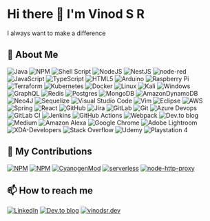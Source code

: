 # Hi there 👋 I'm Vinod S R

I always want to make a difference

## 📘 About Me

![Java](https://img.shields.io/badge/java-%23ED8B00.svg?style=for-the-badge&logo=java&logoColor=white)
![NPM](https://img.shields.io/badge/NPM-%23000000.svg?style=for-the-badge&logo=npm&logoColor=white)
![Shell Script](https://img.shields.io/badge/shell_script-%23121011.svg?style=for-the-badge&logo=gnu-bash&logoColor=white)
![NodeJS](https://img.shields.io/badge/node.js-6DA55F?style=for-the-badge&logo=node.js&logoColor=white)
![NestJS](https://img.shields.io/badge/nestjs-%23E0234E.svg?style=for-the-badge&logo=nestjs&logoColor=white)
![node-red](https://img.shields.io/badge/node--red-%238F0000.svg?style=for-the-badge&logo=nodered&logoColor=white)
![JavaScript](https://img.shields.io/badge/javascript-%23323330.svg?style=for-the-badge&logo=javascript&logoColor=%23F7DF1E)
![TypeScript](https://img.shields.io/badge/typescript-%23007ACC.svg?style=for-the-badge&logo=typescript&logoColor=white)
![HTML5](https://img.shields.io/badge/html5-%23E34F26.svg?style=for-the-badge&logo=html5&logoColor=white)
![Arduino](https://img.shields.io/badge/-Arduino-00979D?style=for-the-badge&logo=Arduino&logoColor=white)
![Raspberry Pi](https://img.shields.io/badge/-RaspberryPi-C51A4A?style=for-the-badge&logo=Raspberry-Pi)
![Terraform](https://img.shields.io/badge/terraform-%235835CC.svg?style=for-the-badge&logo=terraform&logoColor=white)
![Kubernetes](https://img.shields.io/badge/kubernetes-%23326ce5.svg?style=for-the-badge&logo=kubernetes&logoColor=white)
![Docker](https://img.shields.io/badge/docker-%230db7ed.svg?style=for-the-badge&logo=docker&logoColor=white)
	![Linux](https://img.shields.io/badge/Linux-FCC624?style=for-the-badge&logo=linux&logoColor=black)
  ![Kali](https://img.shields.io/badge/Kali-268BEE?style=for-the-badge&logo=kalilinux&logoColor=white)
  ![Windows](https://img.shields.io/badge/Windows-0078D6?style=for-the-badge&logo=windows&logoColor=white)
  ![GraphQL](https://img.shields.io/badge/-GraphQL-E10098?style=for-the-badge&logo=graphql&logoColor=white)
  	![Redis](https://img.shields.io/badge/redis-%23DD0031.svg?style=for-the-badge&logo=redis&logoColor=white)
    ![Postgres](https://img.shields.io/badge/postgres-%23316192.svg?style=for-the-badge&logo=postgresql&logoColor=white)
    ![MongoDB](https://img.shields.io/badge/MongoDB-%234ea94b.svg?style=for-the-badge&logo=mongodb&logoColor=white)
    ![AmazonDynamoDB](https://img.shields.io/badge/Amazon%20DynamoDB-4053D6?style=for-the-badge&logo=Amazon%20DynamoDB&logoColor=white)
    ![Neo4J](https://img.shields.io/badge/Neo4j-008CC1?style=for-the-badge&logo=neo4j&logoColor=white)
    ![Sequelize](https://img.shields.io/badge/Sequelize-52B0E7?style=for-the-badge&logo=Sequelize&logoColor=white)
  ![Visual Studio Code](https://img.shields.io/badge/Visual%20Studio%20Code-0078d7.svg?style=for-the-badge&logo=visual-studio-code&logoColor=white)
  ![Vim](https://img.shields.io/badge/VIM-%2311AB00.svg?style=for-the-badge&logo=vim&logoColor=white)
  ![Eclipse](https://img.shields.io/badge/Eclipse-FE7A16.svg?style=for-the-badge&logo=Eclipse&logoColor=white)
  ![AWS](https://img.shields.io/badge/AWS-%23FF9900.svg?style=for-the-badge&logo=amazon-aws&logoColor=white)
  ![Spring](https://img.shields.io/badge/spring-%236DB33F.svg?style=for-the-badge&logo=spring&logoColor=white)
  ![React](https://img.shields.io/badge/react-%2320232a.svg?style=for-the-badge&logo=react&logoColor=%2361DAFB)
  ![GitHub](https://img.shields.io/badge/github-%23121011.svg?style=for-the-badge&logo=github&logoColor=white)
  ![Jira](https://img.shields.io/badge/jira-%230A0FFF.svg?style=for-the-badge&logo=jira&logoColor=white)
  ![GitLab](https://img.shields.io/badge/gitlab-%23181717.svg?style=for-the-badge&logo=gitlab&logoColor=white)
  ![Git](https://img.shields.io/badge/git-%23F05033.svg?style=for-the-badge&logo=git&logoColor=white)
  	![Azure Devops](https://img.shields.io/badge/azure-%230072C6.svg?style=for-the-badge&logo=microsoftazure&logoColor=white)
    ![GitLab CI](https://img.shields.io/badge/gitlab%20ci-%23181717.svg?style=for-the-badge&logo=gitlab&logoColor=white)
    ![Jenkins](https://img.shields.io/badge/jenkins-%232C5263.svg?style=for-the-badge&logo=jenkins&logoColor=white)
    	![GitHub Actions](https://img.shields.io/badge/github%20actions-%232671E5.svg?style=for-the-badge&logo=githubactions&logoColor=white)
    ![Webpack](https://img.shields.io/badge/webpack-%238DD6F9.svg?style=for-the-badge&logo=webpack&logoColor=black)
    ![Dev.to blog](https://img.shields.io/badge/dev.to-0A0A0A?style=for-the-badge&logo=dev.to&logoColor=white)
    ![Medium](https://img.shields.io/badge/Medium-12100E?style=for-the-badge&logo=medium&logoColor=white)
    ![Amazon Alexa](https://img.shields.io/badge/amazon%20alexa-52b5f7?style=for-the-badge&logo=amazon%20alexa&logoColor=white)
    ![Google Chrome](https://img.shields.io/badge/Google%20Chrome-4285F4?style=for-the-badge&logo=GoogleChrome&logoColor=white)
    ![Adobe Lightroom](https://img.shields.io/badge/Adobe%20Lightroom-31A8FF.svg?style=for-the-badge&logo=Adobe%20Lightroom&logoColor=white)
    ![XDA-Developers](https://img.shields.io/badge/XDA--Developers-%23AC6E2F.svg?style=for-the-badge&logo=XDA-Developers&logoColor=white)
    ![Stack Overflow](https://img.shields.io/badge/-Stackoverflow-FE7A16?style=for-the-badge&logo=stack-overflow&logoColor=white)
    ![Udemy](https://img.shields.io/badge/Udemy-A435F0?style=for-the-badge&logo=Udemy&logoColor=white)
    ![Playstation 4](https://img.shields.io/badge/Playstation%204-003791?style=for-the-badge&logo=playstation-4&logoColor=white)
    
## 👷 My Contributions


[![NPM](https://img.shields.io/badge/dynamoman-blue?style=for-the-badge&logo=npm&logoColor=white)](https://www.npmjs.com/package/dynamoman)
[![NPM](https://img.shields.io/static/v1?label=&message=node-red-contrib-tuya-smart-device&color=blue&style=for-the-badge&logo=npm&logoColor=white)](https://www.npmjs.com/package/node-red-contrib-tuya-smart-device)
[![CyanogenMod](https://img.shields.io/static/v1?label=&message=CyanogenMod&color=green&style=for-the-badge&logo=Android&logoColor=white)](https://github.com/CyanogenMod/android_vendor_cm/blob/cm-14.1/CHANGELOG.mkdn#:~:text=Common%3A%20%22Mark%20all%20read%22%20option%20in%20MMS%20%2D%20Vinod%20Surendran)
[![serverless](https://img.shields.io/static/v1?label=&message=serverless&color=blue&style=for-the-badge&logo=npm&logoColor=white)](https://github.com/serverless/serverless/issues?q=author%3Avinodsr)
[![node-http-proxy](https://img.shields.io/static/v1?label=&message=node-http-proxy&color=blue&style=for-the-badge&logo=npm&logoColor=white)](https://github.com/http-party/node-http-proxy/issues?q=author%3Avinodsr)

## 📫 How to reach me

[![LinkedIn](https://img.shields.io/badge/linkedin-%230077B5.svg?style=for-the-badge&logo=linkedin&logoColor=white)](https://www.linkedin.com/in/vinodsr)
[![Dev.to blog](https://img.shields.io/badge/dev.to-0A0A0A?style=for-the-badge&logo=dev.to&logoColor=white)](https://dev.to/vinodsr)
[![vinodsr.dev](https://img.shields.io/badge/%F0%9F%8F%A0-www.vinodsr.dev-white?style=for-the-badge&labelColor=blue&color=fedcba&logoColor=violet)](http://www.vinodsr.dev)


